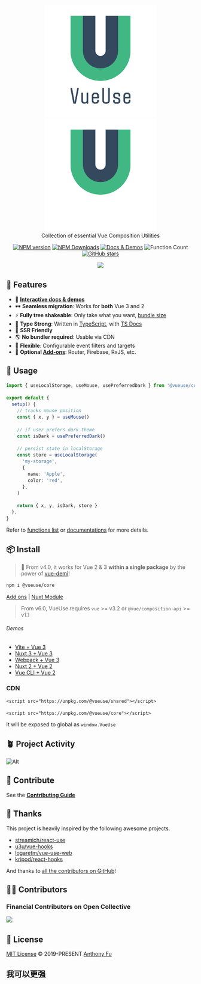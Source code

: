 <p align="center">
<a href="https://github.com/vueuse/vueuse#gh-light-mode-only">
  <img src="https://raw.githubusercontent.com/vueuse/vueuse/main/packages/public/logo-vertical.png#gh-light-mode-only" alt="VueUse - Collection of essential Vue Composition Utilities" width="300">
</a>
<a href="https://github.com/vueuse/vueuse#gh-dark-mode-only">
  <img src="https://raw.githubusercontent.com/vueuse/vueuse/main/packages/public/logo-vertical-dark.png#gh-dark-mode-only" alt="VueUse - Collection of essential Vue Composition Utilities" width="300">
</a>
<br>
Collection of essential Vue Composition Utilities
</p>

<p align="center">
<a href="https://www.npmjs.com/package/@vueuse/core" target="__blank"><img src="https://img.shields.io/npm/v/@vueuse/core?color=a1b858&label=" alt="NPM version"></a>
<a href="https://www.npmjs.com/package/@vueuse/core" target="__blank"><img alt="NPM Downloads" src="https://img.shields.io/npm/dm/@vueuse/core?color=50a36f&label="></a>
<a href="https://vueuse.org" target="__blank"><img src="https://img.shields.io/static/v1?label=&message=docs%20%26%20demos&color=1e8a7a" alt="Docs & Demos"></a>
<img alt="Function Count" src="https://vueuse.org/badge-function-count.svg">
<br>
<a href="https://github.com/vueuse/vueuse" target="__blank"><img alt="GitHub stars" src="https://img.shields.io/github/stars/vueuse/vueuse?style=social"></a>
</p>

<p align="center">
  <a href="https://cdn.jsdelivr.net/gh/antfu/static/sponsors.svg">
    <img src='https://cdn.jsdelivr.net/gh/antfu/static/sponsors.svg'>
  </a>
</p>

## 🚀 Features

- 🎪 [**Interactive docs & demos**](https://vueuse.org)
- 🕶 **Seamless migration**: Works for **both** Vue 3 and 2
- ⚡ **Fully tree shakeable**: Only take what you want, [bundle size](https://vueuse.org/export-size)
- 🦾 **Type Strong**: Written in [TypeScript](https://www.typescriptlang.org/), with [TS Docs](https://github.com/microsoft/tsdoc)
- 🔋 **SSR Friendly**
- 🌎 **No bundler required**: Usable via CDN
- 🔩 **Flexible**: Configurable event filters and targets
- 🔌 **Optional [Add-ons](https://vueuse.org/add-ons)**: Router, Firebase, RxJS, etc.

## 🦄 Usage

```ts
import { useLocalStorage, useMouse, usePreferredDark } from '@vueuse/core'

export default {
  setup() {
    // tracks mouse position
    const { x, y } = useMouse()

    // if user prefers dark theme
    const isDark = usePreferredDark()

    // persist state in localStorage
    const store = useLocalStorage(
      'my-storage',
      {
        name: 'Apple',
        color: 'red',
      },
    )

    return { x, y, isDark, store }
  },
}
```

Refer to [functions list](https://vueuse.org/functions) or [documentations](https://vueuse.org/) for more details.

## 📦 Install

> 🎩 From v4.0, it works for Vue 2 & 3 **within a single package** by the power of [vue-demi](https://github.com/vueuse/vue-demi)!

```bash
npm i @vueuse/core
```

[Add ons](https://vueuse.org/add-ons.html) | [Nuxt Module](https://vueuse.org/guide/index.html#nuxt)

> From v6.0, VueUse requires `vue` >= v3.2 or `@vue/composition-api` >= v1.1

###### Demos

- [Vite + Vue 3](https://github.com/vueuse/vueuse-vite-starter)
- [Nuxt 3 + Vue 3](https://github.com/antfu/vitesse-nuxt3)
- [Webpack + Vue 3](https://github.com/vueuse/vueuse-vue3-example)
- [Nuxt 2 + Vue 2](https://github.com/antfu/vitesse-nuxt-bridge)
- [Vue CLI + Vue 2](https://github.com/vueuse/vueuse-vue2-example)

### CDN

```vue
<script src="https://unpkg.com/@vueuse/shared"></script>

<script src="https://unpkg.com/@vueuse/core"></script>
```

It will be exposed to global as `window.VueUse`

## 🪴 Project Activity

![Alt](https://repobeats.axiom.co/api/embed/a406ba7461a6a087dbdb14d4395046c948d44c51.svg 'Repobeats analytics image')

## 🧱 Contribute

See the [**Contributing Guide**](https://vueuse.org/contributing)

## 🌸 Thanks

This project is heavily inspired by the following awesome projects.

- [streamich/react-use](https://github.com/streamich/react-use)
- [u3u/vue-hooks](https://github.com/u3u/vue-hooks)
- [logaretm/vue-use-web](https://github.com/logaretm/vue-use-web)
- [kripod/react-hooks](https://github.com/kripod/react-hooks)

And thanks to [all the contributors on GitHub](https://github.com/vueuse/vueuse/graphs/contributors)!

## 👨‍🚀 Contributors

### Financial Contributors on Open Collective

<a href="https://opencollective.com/vueuse"><img src="https://opencollective.com/vueuse/individuals.svg?width=890"></a>

## 📄 License

[MIT License](https://github.com/vueuse/vueuse/blob/main/LICENSE) © 2019-PRESENT [Anthony Fu](https://github.com/antfu)


## 我可以更强